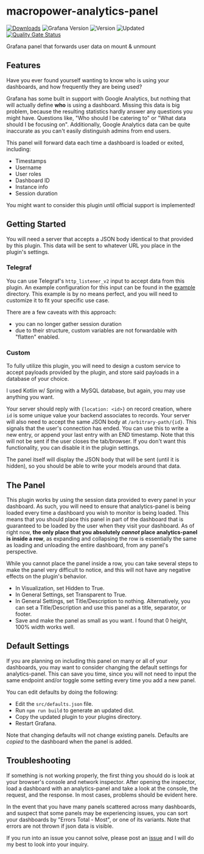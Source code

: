 # macropower-analytics-panel

[![Downloads](https://img.shields.io/badge/dynamic/json?color=green&label=downloads&query=%24.downloads&url=https%3A%2F%2Fgrafana.com%2Fapi%2Fplugins%2Fmacropower-analytics-panel)](https://grafana.com/grafana/plugins/macropower-analytics-panel)
![Grafana Version](https://img.shields.io/badge/dynamic/json?color=orange&label=grafana%20version&query=%24.json.dependencies.grafanaVersion&url=https%3A%2F%2Fgrafana.com%2Fapi%2Fplugins%2Fmacropower-analytics-panel)
![Version](https://img.shields.io/badge/dynamic/json?color=blue&label=version&query=%24.version&url=https%3A%2F%2Fgrafana.com%2Fapi%2Fplugins%2Fmacropower-analytics-panel)
![Updated](https://img.shields.io/badge/dynamic/json?color=lightgray&label=updated&query=%24.json.info.updated&url=https%3A%2F%2Fgrafana.com%2Fapi%2Fplugins%2Fmacropower-analytics-panel)
[![Quality Gate Status](https://sonarcloud.io/api/project_badges/measure?project=MacroPower_macropower-analytics-panel&metric=alert_status)](https://sonarcloud.io/dashboard?id=MacroPower_macropower-analytics-panel)

Grafana panel that forwards user data on mount &amp; unmount

## Features

Have you ever found yourself wanting to know who is using your dashboards, and how frequently they are being used?

Grafana has some built in support with Google Analytics, but nothing that will actually define **who** is using a dashboard. Missing this data is big problem, because the resulting statistics hardly answer any questions you might have. Questions like, "Who should I be catering to" or "What data should I be focusing on". Additionally, Google Analytics data can be quite inaccurate as you can't easily distinguish admins from end users.

This panel will forward data each time a dashboard is loaded or exited, including:

- Timestamps
- Username
- User roles
- Dashboard ID
- Instance info
- Session duration

You might want to consider this plugin until official support is implemented!

## Getting Started

You will need a server that accepts a JSON body identical to that provided by this plugin. This data will be sent to whatever URL you place in the plugin's settings.

### Telegraf

You can use Telegraf's `http_listener_v2` input to accept data from this plugin. An example configuration for this input can be found in the [example](https://github.com/MacroPower/macropower-analytics-panel/tree/master/example) directory. This example is by no means perfect, and you will need to customize it to fit your specific use case.

There are a few caveats with this approach:

- you can no longer gather session duration
- due to their structure, custom variables are not forwardable with "flatten" enabled.

### Custom

To fully utilize this plugin, you will need to design a custom service to accept payloads provided by the plugin, and store said payloads in a database of your choice.

I used Kotlin w/ Spring with a MySQL database, but again, you may use anything you want.

Your server should reply with `{location: <id>}` on record creation, where `id` is some unique value your backend associates to records. Your server will also need to accept the same JSON body at `/arbitrary-path/{id}`. This signals that the user's connection has ended. You can use this to write a new entry, or append your last entry with an END timestamp. Note that this will not be sent if the user closes the tab/browser. If you don't want this functionality, you can disable it in the plugin settings.

The panel itself will display the JSON body that will be sent (until it is hidden), so you should be able to write your models around that data.

## The Panel

This plugin works by using the session data provided to every panel in your dashboard. As such, you will need to ensure that analytics-panel is being loaded every time a dashboard you wish to monitor is being loaded. This means that you should place this panel in part of the dashboard that is guaranteed to be loaded by the user when they visit your dashboard. As of right now, **the only place that you absolutely _cannot_ place analytics-panel is inside a row**, as expanding and collapsing the row is essentially the same as loading and unloading the entire dashboard, from any panel's perspective.

While you cannot place the panel inside a row, you can take several steps to make the panel very difficult to notice, and this will not have any negative effects on the plugin's behavior.

- In Visualization, set Hidden to True.
- In General Settings, set Transparent to True.
- In General Settings, set Title/Description to nothing. Alternatively, you can set a Title/Description and use this panel as a title, separator, or footer.
- Save and make the panel as small as you want. I found that 0 height, 100% width works well.

## Default Settings

If you are planning on including this panel on many or all of your dashboards, you may want to consider changing the default settings for analytics-panel. This can save you time, since you will not need to input the same endpoint and/or toggle some setting every time you add a new panel.

You can edit defaults by doing the following:

- Edit the `src/defaults.json` file.
- Run `npm run build` to generate an updated dist.
- Copy the updated plugin to your plugins directory.
- Restart Grafana.

Note that changing defaults will not change existing panels. Defaults are _copied_ to the dashboard when the panel is added.

## Troubleshooting

If something is not working properly, the first thing you should do is look at your browser's console and network inspector. After opening the inspector, load a dashboard with an analytics-panel and take a look at the console, the request, and the response. In most cases, problems should be evident here.

In the event that you have many panels scattered across many dashboards, and suspect that some panels may be experiencing issues, you can sort your dashboards by "Errors Total - Most", or one of its variants. Note that errors are not thrown if json data is visible.

If you run into an issue you cannot solve, please post an [issue](https://github.com/MacroPower/macropower-analytics-panel/issues) and I will do my best to look into your inquiry.

